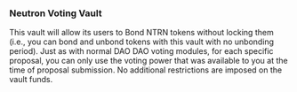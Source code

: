 ### Neutron Voting Vault

This vault will allow its users to Bond NTRN tokens without locking them (i.e., you can bond and unbond tokens with this vault with no unbonding period). Just as with normal DAO DAO voting modules, for each specific proposal, you can only use the voting power that was available to you at the time of proposal submission. No additional restrictions are imposed on the vault funds.
